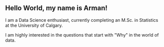 ## Hello World, my name is Arman!

I am a Data Science enthusiast, currently completing an M.Sc. in Statistics at the University of Calgary. 

I am highly interested in the questions that start with "Why" in the world of data.
